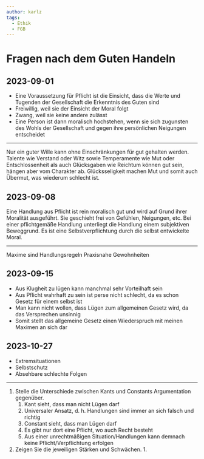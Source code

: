 ```yaml
---
author: karlz
tags:
  - Ethik
  - FGB
---
```


# Fragen nach dem Guten Handeln

## 2023-09-01

- Eine Voraussetzung für Pflicht ist die Einsicht, dass die Werte und Tugenden der Gesellschaft die Erkenntnis des Guten sind
- Freiwillig, weil sie der Einsicht der Moral folgt
- Zwang, weil sie keine andere zulässt
- Eine Person ist dann moralisch hochstehen, wenn sie sich zugunsten des Wohls der Gesellschaft und gegen ihre persönlichen Neigungen entscheidet

- - -

Nur ein guter Wille kann ohne Einschränkungen für gut gehalten werden.
Talente wie Verstand oder Witz sowie Temperamente wie Mut oder Entschlossenheit als auch Glücksgaben wie Reichtum können gut sein, hängen aber vom Charakter ab.
Glücksseligkeit machen Mut und somit auch Übermut, was wiederum schlecht ist.

## 2023-09-08

Eine Handlung aus Pflicht ist rein moralisch gut und wird  auf Grund ihrer Moralität ausgeführt. Sie geschieht frei von Gefühlen, Neigungen, etc.
Bei einer pflichtgemäße Handlung unterliegt die Handlung einem subjektiven Beweggrund. Es ist eine Selbstverpflichtung durch die selbst entwickelte Moral.

- - -

Maxime sind Handlungsregeln
Praxisnahe Gewohnheiten

## 2023-09-15

- Aus Klugheit zu lügen kann manchmal sehr Vorteilhaft sein
- Aus Pflicht wahrhaft zu sein ist perse nicht schlecht, da es schon Gesetz für einem selbst ist
- Man kann nicht wollen, dass Lügen zum allgemeinen Gesetz wird, da das Versprechen unsinnig
- Somit stellt das allgemeine Gesetz einen Wiederspruch mit meinen Maximen an sich dar

## 2023-10-27

- Extremsituationen
- Selbstschutz
- Absehbare schlechte Folgen

---

1. Stelle die Unterschiede zwischen Kants und Constants Argumentation gegenüber.
	1. Kant sieht, dass man nicht Lügen darf
	3. Universaler Ansatz, d. h. Handlungen sind immer an sich falsch und richtig
	4. Constant sieht, dass man Lügen darf
	6. Es gibt nur dort eine Pflicht, wo auch Recht besteht
	7. Aus einer unrechtmäßigen Situation/Handlungen kann demnach keine Pflicht/Verpflichtung erfolgen
2. Zeigen Sie die jeweiligen Stärken und Schwächen.
	1. 